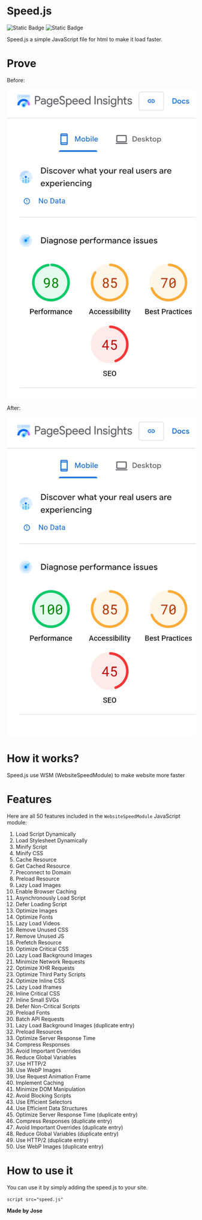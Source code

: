 # Speed.js
<img alt="Static Badge" src="https://img.shields.io/badge/Speed-JS-yellow"> <img alt="Static Badge" src="https://img.shields.io/badge/Java-Script-orange">

Speed.js a simple JavaScript file for html to make it load faster.

# Prove
<p>Before:</p>
<img src="prove-before.jpg" alt="Prove Before Image">
<br>
<p>After:</p>
<img src="prove-after.jpg" alt="Prove After Image">

# How it works?
Speed.js use WSM (WebsiteSpeedModule) to make website more faster

# Features
Here are all 50 features included in the `WebsiteSpeedModule` JavaScript module:

1. Load Script Dynamically
2. Load Stylesheet Dynamically
3. Minify Script
4. Minify CSS
5. Cache Resource
6. Get Cached Resource
7. Preconnect to Domain
8. Preload Resource
9. Lazy Load Images
10. Enable Browser Caching
11. Asynchronously Load Script
12. Defer Loading Script
13. Optimize Images
14. Optimize Fonts
15. Lazy Load Videos
16. Remove Unused CSS
17. Remove Unused JS
18. Prefetch Resource
19. Optimize Critical CSS
20. Lazy Load Background Images
21. Minimize Network Requests
22. Optimize XHR Requests
23. Optimize Third Party Scripts
24. Optimize Inline CSS
25. Lazy Load Iframes
26. Inline Critical CSS
27. Inline Small SVGs
28. Defer Non-Critical Scripts
29. Preload Fonts
30. Batch API Requests
31. Lazy Load Background Images (duplicate entry)
32. Preload Resources
33. Optimize Server Response Time
34. Compress Responses
35. Avoid Important Overrides
36. Reduce Global Variables
37. Use HTTP/2
38. Use WebP Images
39. Use Request Animation Frame
40. Implement Caching
41. Minimize DOM Manipulation
42. Avoid Blocking Scripts
43. Use Efficient Selectors
44. Use Efficient Data Structures
45. Optimize Server Response Time (duplicate entry)
46. Compress Responses (duplicate entry)
47. Avoid Important Overrides (duplicate entry)
48. Reduce Global Variables (duplicate entry)
49. Use HTTP/2 (duplicate entry)
50. Use WebP Images (duplicate entry)
    
# How to use it
You can use it by simply adding the speed.js to your site.

`script src="speed.js"`

**Made by Jose**
